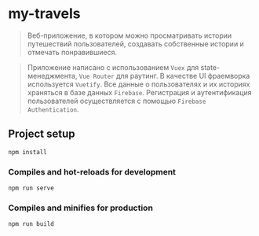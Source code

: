 # my-travels

> Веб-приложение, в котором можно просматривать истории  путешествий пользователей, создавать собственные истории и отмечать понравившиеся.

>Приложение написано с использованием `Vuex` для state-менеджмента, `Vue Router` для раутинг. В качестве UI фраемворка используется `Vuetify`. Все данные о пользователях и их историях храняться в базе данных `Firebase`. Регистрация и аутентификация пользователей осуществляется с помощью `Firebase Authentication`.


## Project setup
```
npm install
```

### Compiles and hot-reloads for development
```
npm run serve
```

### Compiles and minifies for production
```
npm run build
```

